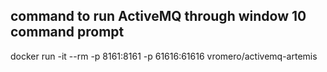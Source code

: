 

command to run ActiveMQ through window 10 command prompt 
---------------------------------------------------------

docker run -it --rm -p 8161:8161 -p 61616:61616 vromero/activemq-artemis